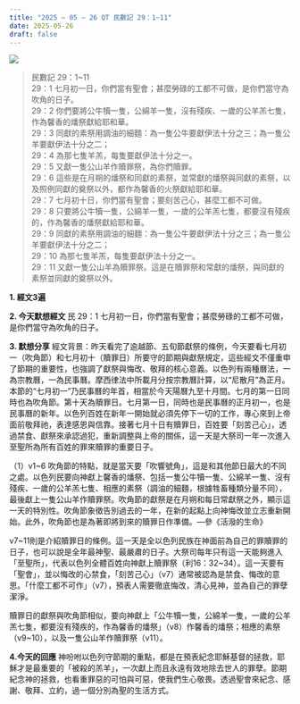 ```yaml
---
title: "2025 – 05 – 26 QT 民數記 29：1~11"
date: 2025-05-26
draft: false
---
```


![](/images/qt.jpg)
> 民數記 29：1\~11  
> 29：1 七月初一日，你們當有聖會；甚麼勞碌的工都不可做，是你們當守為吹角的日子。  
> 29：2 你們要將公牛犢一隻，公綿羊一隻，沒有殘疾、一歲的公羊羔七隻，作為馨香的燔祭獻給耶和華。  
> 29：3 同獻的素祭用調油的細麵：為一隻公牛要獻伊法十分之三；為一隻公羊要獻伊法十分之二；  
> 29：4 為那七隻羊羔，每隻要獻伊法十分之一。  
> 29：5 又獻一隻公山羊作贖罪祭，為你們贖罪。  
> 29：6 這些是在月朔的燔祭和同獻的素祭，並常獻的燔祭與同獻的素祭，以及照例同獻的奠祭以外，都作為馨香的火祭獻給耶和華。  
> 29：7 七月初十日，你們當有聖會；要刻苦己心，甚麼工都不可做。  
> 29：8 只要將公牛犢一隻，公綿羊一隻，一歲的公羊羔七隻，都要沒有殘疾的，作為馨香的燔祭獻給耶和華。  
> 29：9 同獻的素祭用調油的細麵：為一隻公牛要獻伊法十分之三；為一隻公羊要獻伊法十分之二；  
> 29：10 為那七隻羊羔，每隻要獻伊法十分之一。  
> 29：11 又獻一隻公山羊為贖罪祭。這是在贖罪祭和常獻的燔祭，與同獻的素祭並同獻的奠祭以外。  



**1. 經文3遍**

**2. 今天默想經文**
民 29：1 七月初一日，你們當有聖會；甚麼勞碌的工都不可做，是你們當守為吹角的日子。

**3. 默想分享**
經文背景：昨天看完了逾越節、五旬節獻祭的條例，今天要看七月初一（吹角節）和七月初十（贖罪日）所要守的節期與獻祭規定，這些經文不僅重申了節期的重要性，也強調了獻祭與悔改、敬拜的核心意義。以色列有兩種曆法，一為宗教曆，一為民事曆。摩西律法中所載月分按宗教曆計算，以“尼散月”為正月。本節的“七月初一”乃民事曆的年首，相當於今天陽曆九至十月間。七月的第一日同時也為吹角節。第十天為贖罪日。七月第一日，同時也是民事曆的正月初一，也是民事曆的新年。以色列百姓在新年一開始就必須先停下一切的工作，專心來到上帝面前敬拜祂，表達感恩與信靠。接著七月十日有贖罪日，百姓要「刻苦己心」，透過禁食、獻祭來承認過犯，重新調整與上帝的關係，這一天是大祭司一年一次進入至聖所為所有百姓的罪來贖罪的重要日子。

（1）v1\~6 吹角節的特點，就是當天要「吹響號角」，這是和其他節日最大的不同之處。以色列民要向神獻上馨香的燔祭、包括一隻公牛犢一隻、公綿羊一隻、沒有殘疾、一歲的公羊羔七隻、相應的素祭（調油的細麵，根據牲畜種類分量不同），最後獻上一隻公山羊作贖罪祭。吹角節的獻祭是在月朔和每日常獻祭之外，顯示這一天的特別性。吹角節象徵告別過去的一年，在新的起點上向神悔改並立志重新開始。此外，吹角節也是為著即將到來的贖罪日作準備。—參《活潑的生命》

v7\~11則是介紹贖罪日的條例。這一天是全以色列民族在神面前為自己的罪贖罪的日子，也可以說是全年最神聖、最嚴肅的日子。大祭司每年只有這一天能夠進入「至聖所」，代表以色列全體百姓向神獻上贖罪祭（利16：32\~34）。這一天要有「聖會」，並以悔改的心禁食，「刻苦己心」（v7）通常被認為是禁食、悔改的意思。「什麼工都不可作」（v7），預表人需要徹底悔改，清心見神，並為自己的罪孽潔淨。

贖罪日的獻祭與吹角節相似，要向神獻上「公牛犢一隻，公綿羊一隻，一歲的公羊羔七隻，都要沒有殘疾的，作為馨香的燔祭」（v8）作馨香的燔祭；相應的素祭（v9\~10），以及一隻公山羊作贖罪祭（v11）。

**4.今天的回應**
神吩咐以色列守節期的重點，都是在預表紀念耶穌基督的拯救，耶穌才是最重要的「被殺的羔羊」，一次獻上而且永遠有效地除去世人的罪孽。節期紀念神的拯救，也看重罪惡的可怕與可惡，使我們生心敬畏。透過聖會來紀念、感謝、敬拜、立約，過一個分別為聖的生活方式。

